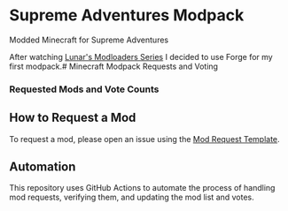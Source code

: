 # Supreme Adventures Modpack
 Modded Minecraft for Supreme Adventures


After watching [Lunar's Modloaders Series](youtube.com/playlist?list=PLSnKfKBtUECNFJit8mP2FnTjku0kbRrCT&si=hEyqtEyulBJbF6vV)
I decided to use Forge for my first modpack.# Minecraft Modpack Requests and Voting


### Requested Mods and Vote Counts

## How to Request a Mod

To request a mod, please open an issue using the [Mod Request Template](.github/ISSUE_TEMPLATE/mod_request_template.md).

## Automation

This repository uses GitHub Actions to automate the process of handling mod requests, verifying them, and updating the mod list and votes.